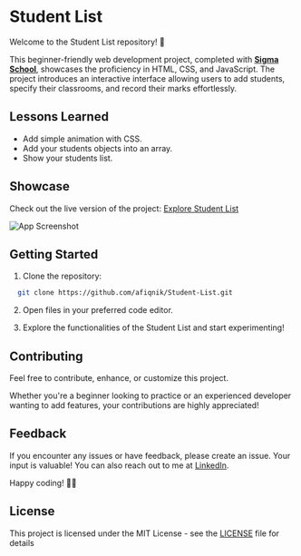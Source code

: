 
# Student List

Welcome to the Student List repository! 🚀 

This beginner-friendly web development project, completed with [**Sigma School**](https://www.linkedin.com/company/sigma-school/), showcases the proficiency in HTML, CSS, and JavaScript. The project introduces an interactive interface allowing users to add students, specify their classrooms, and record their marks effortlessly.


## Lessons Learned

- Add simple animation with CSS.
- Add your students objects into an array.
- Show your students list.


## Showcase

Check out the live version of the project: [Explore Student List](https://afiqnik.github.io/Student-List/)


![App Screenshot](https://private-user-images.githubusercontent.com/117086130/295644050-28ea512b-3913-4b45-9185-e942d291d0a5.PNG?jwt=eyJhbGciOiJIUzI1NiIsInR5cCI6IkpXVCJ9.eyJpc3MiOiJnaXRodWIuY29tIiwiYXVkIjoicmF3LmdpdGh1YnVzZXJjb250ZW50LmNvbSIsImtleSI6ImtleTUiLCJleHAiOjE3MDU5NzI3NjgsIm5iZiI6MTcwNTk3MjQ2OCwicGF0aCI6Ii8xMTcwODYxMzAvMjk1NjQ0MDUwLTI4ZWE1MTJiLTM5MTMtNGI0NS05MTg1LWU5NDJkMjkxZDBhNS5QTkc_WC1BbXotQWxnb3JpdGhtPUFXUzQtSE1BQy1TSEEyNTYmWC1BbXotQ3JlZGVudGlhbD1BS0lBVkNPRFlMU0E1M1BRSzRaQSUyRjIwMjQwMTIzJTJGdXMtZWFzdC0xJTJGczMlMkZhd3M0X3JlcXVlc3QmWC1BbXotRGF0ZT0yMDI0MDEyM1QwMTE0MjhaJlgtQW16LUV4cGlyZXM9MzAwJlgtQW16LVNpZ25hdHVyZT03MzlmNTg5YTQ0MmJmMTUxNmI2NzI3YjI1NzQ4YjA5MzFjMjgwODZiMjE3YmI0YWEyYjc2MGZhN2ZjNjNiZjA0JlgtQW16LVNpZ25lZEhlYWRlcnM9aG9zdCZhY3Rvcl9pZD0wJmtleV9pZD0wJnJlcG9faWQ9MCJ9.z0Ov3BMLu_hGg40Xg_dYdDtkCrhgTrGmxttZPfdfYDo)


## Getting Started

1. Clone the repository:

```bash
  git clone https://github.com/afiqnik/Student-List.git
```

2. Open files in your preferred code editor.

3. Explore the functionalities of the Student List and start experimenting!


## Contributing

Feel free to contribute, enhance, or customize this project.

Whether you're a beginner looking to practice or an experienced developer wanting to add features, your contributions are highly appreciated!


## Feedback

If you encounter any issues or have feedback, please create an issue. Your input is valuable! You can also reach out to me at [LinkedIn](https://www.linkedin.com/in/nik-muhammad-afiq/).

Happy coding! 🚀🌐


## License

This project is licensed under the MIT License - see the [LICENSE](https://choosealicense.com/licenses/mit/) file for details

